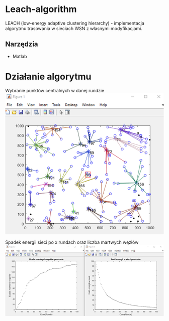 # Leach-algorithm
LEACH (low-energy adaptive clustering hierarchy) - implementacja algorytmu trasowania w sieciach WSN z własnymi modyfikacjami.

## Narzędzia
- Matlab


# Działanie algorytmu
Wybranie punktów centralnych w danej rundzie
![1](visualization.png)

Spadek energii sieci po x rundach oraz liczba martwych węzłów
![2](energy_of_network_and_dead_nodes.png)

